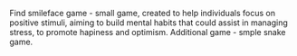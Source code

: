 Find smileface game - small game, created to help individuals focus on positive stimuli, aiming to build mental habits that could assist in managing stress, to promote hapiness and optimism.
Additional game - smple snake game.
